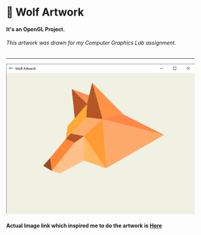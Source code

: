 # 🦊 Wolf Artwork
#### It's an OpenGL Project.

###### This artwork was drawn for my Computer Graphics Lab assignment.

<hr>


![Wolf](https://github.com/thealiflab/WolfArtworkGlut/blob/master/wolf.png "Wolf Artwork")

#### Actual Image link which inspired me to do the artwork is [Here](https://static.vecteezy.com/system/resources/previews/000/262/102/non_2x/flat-fox-geometric-simple-shape-vector-illustration.jpg "Image Link")
